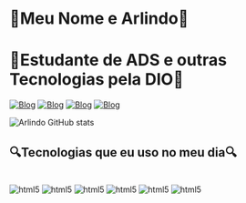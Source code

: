 # 🤖Meu Nome e Arlindo🤖
# 🚀Estudante de ADS e outras Tecnologias pela DIO🚀

[![Blog](https://img.shields.io/badge/Wordpress-21759B?style=for-the-badge&logo=wordpress&logoColor=white)](https://www.dio.me/)
[![Blog](https://img.shields.io/badge/YouTube-FF0000?style=for-the-badge&logo=youtube&logoColor=white)](https://www.youtube.com/watch?v=RLP4TOVZFrw)
[![Blog](https://img.shields.io/badge/Instagram-E4405F?style=for-the-badge&logo=instagram&logoColor=white)](https://www.instagram.com/p/CAdw4IIijP4/)
[![Blog](https://img.shields.io/badge/Twitter-1DA1F2?style=for-the-badge&logo=twitter&logoColor=white)](https://twitter.com/dio_me_)

![Arlindo GitHub stats](https://github-readme-stats.vercel.app/api?username=Arlindo&show_icons=true&theme=dracula)

## 🔍Tecnologias que eu uso no meu dia🔍
<div style="display: inline_block"><br/> 
  <img align="center" alt="html5" src="https://img.shields.io/badge/HTML5-E34F26?style=for-the-badge&logo=html5&logoColor=white" />
  <img align="center" alt="html5" src="https://img.shields.io/badge/CSS3-1572B6?style=for-the-badge&logo=css3&logoColor=white" />
  <img align="center" alt="html5" src="https://img.shields.io/badge/JavaScript-323330?style=for-the-badge&logo=javascript&logoColor=F7DF1E " />
  <img align="center" alt="html5" src="https://img.shields.io/badge/C-00599C?style=for-the-badge&logo=c&logoColor=white " />
<img align="center" alt="html5" src="https://img.shields.io/badge/Java-ED8B00?style=for-the-badge&logo=openjdk&logoColor=white " />
<img align="center" alt="html5" src="https://img.shields.io/badge/Kotlin-0095D5?&style=for-the-badge&logo=kotlin&logoColor=white" />
   
<div>
